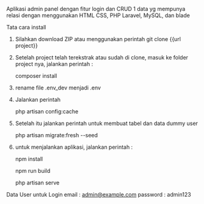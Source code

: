 Aplikasi admin panel dengan fitur login dan CRUD 1 data yg mempunya relasi dengan menggunakan HTML CSS, PHP Laravel, MySQL, dan blade

Tata cara install 
1. Silahkan download ZIP atau menggunakan perintah git clone {{url project}} 
2. Setelah project telah terekstrak atau sudah di clone, masuk ke folder project nya, jalankan perintah :
  
   composer install
   
3. rename file .env_dev menjadi .env
4. Jalankan perintah

   php artisan config:cache
   
5. Setelah itu jalankan perintah untuk membuat tabel dan data dummy user

   php artisan migrate:fresh --seed
   
6. untuk menjalankan aplikasi, jalankan perintah :

   npm install
   
   npm run build

   php artisan serve


Data User untuk Login
email : admin@example.com
password : admin123
